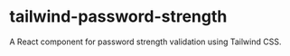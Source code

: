 # tailwind-password-strength
A React component for password strength validation using Tailwind CSS.
